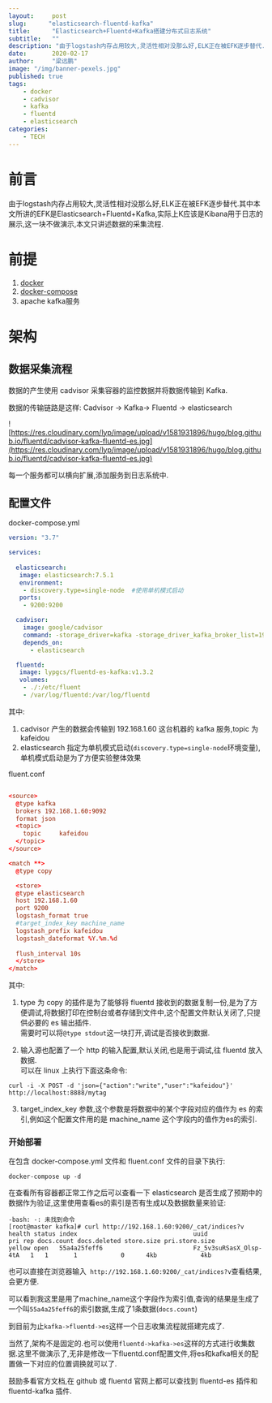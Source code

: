 ```yaml
---
layout:     post 
slug:      "elasticsearch-fluentd-kafka"
title:      "Elasticsearch+Fluentd+Kafka搭建分布式日志系统"
subtitle:   ""
description: "由于logstash内存占用较大,灵活性相对没那么好,ELK正在被EFK逐步替代."  
date:       2020-02-17
author:     "梁远鹏"
image: "/img/banner-pexels.jpg"
published: true
tags: 
    - docker
    - cadvisor
    - kafka
    - fluentd
    - elasticsearch
categories: 
    - TECH
---
```



# 前言  
由于logstash内存占用较大,灵活性相对没那么好,ELK正在被EFK逐步替代.其中本文所讲的EFK是Elasticsearch+Fluentd+Kafka,实际上K应该是Kibana用于日志的展示,这一块不做演示,本文只讲述数据的采集流程.  

# 前提

1. [docker](https://www.docker.com/get-started)  
2. [docker-compose](https://github.com/docker/compose)  
3. apache kafka服务 


# 架构  

## 数据采集流程  

数据的产生使用 cadvisor 采集容器的监控数据并将数据传输到 Kafka.  

数据的传输链路是这样: Cadvisor -> Kafka->  Fluentd -> elasticsearch  

![https://res.cloudinary.com/lyp/image/upload/v1581931896/hugo/blog.github.io/fluentd/cadvisor-kafka-fluentd-es.jpg](https://res.cloudinary.com/lyp/image/upload/v1581931896/hugo/blog.github.io/fluentd/cadvisor-kafka-fluentd-es.jpg)  

每一个服务都可以横向扩展,添加服务到日志系统中.


## 配置文件  

docker-compose.yml  
```yaml
version: "3.7"

services:
  
  elasticsearch:
   image: elasticsearch:7.5.1
   environment:
    - discovery.type=single-node  #使用单机模式启动
   ports:
    - 9200:9200

  cadvisor:
    image: google/cadvisor
    command: -storage_driver=kafka -storage_driver_kafka_broker_list=192.168.1.60:9092(kafka服务IP:PORT) -storage_driver_kafka_topic=kafeidou
    depends_on:
      - elasticsearch

  fluentd:
   image: lypgcs/fluentd-es-kafka:v1.3.2
   volumes:
    - ./:/etc/fluent
    - /var/log/fluentd:/var/log/fluentd
```  

其中:  
1. cadvisor 产生的数据会传输到 192.168.1.60 这台机器的 kafka 服务,topic 为 kafeidou  
2. elasticsearch 指定为单机模式启动(``discovery.type=single-node``环境变量),单机模式启动是为了方便实验整体效果  

fluent.conf  
```conf

<source>
  @type kafka
  brokers 192.168.1.60:9092
  format json
  <topic>
    topic     kafeidou
  </topic>
</source>

<match **>
  @type copy

  <store>
  @type elasticsearch
  host 192.168.1.60
  port 9200
  logstash_format true
  #target_index_key machine_name
  logstash_prefix kafeidou
  logstash_dateformat %Y.%m.%d   
  
  flush_interval 10s
  </store>
</match>

```  

其中:  
1. type 为 copy 的插件是为了能够将 fluentd 接收到的数据复制一份,是为了方便调试,将数据打印在控制台或者存储到文件中,这个配置文件默认关闭了,只提供必要的 es 输出插件.  
需要时可以将`@type stdout`这一块打开,调试是否接收到数据.  

2. 输入源也配置了一个 http 的输入配置,默认关闭,也是用于调试,往 fluentd 放入数据.  
可以在 linux 上执行下面这条命令:    
```
curl -i -X POST -d 'json={"action":"write","user":"kafeidou"}' http://localhost:8888/mytag
```  
3. target_index_key 参数,这个参数是将数据中的某个字段对应的值作为 es 的索引,例如这个配置文件用的是 machine_name 这个字段内的值作为es的索引.

### 开始部署  

在包含 docker-compose.yml 文件和 fluent.conf 文件的目录下执行:  
```shell
docker-compose up -d
```  

在查看所有容器都正常工作之后可以查看一下 elasticsearch 是否生成了预期中的数据作为验证,这里使用查看es的索引是否有生成以及数据数量来验证:  

```shell
-bash: -: 未找到命令
[root@master kafka]# curl http://192.168.1.60:9200/_cat/indices?v
health status index                                uuid                   pri rep docs.count docs.deleted store.size pri.store.size
yellow open   55a4a25feff6                         Fz_5v3suRSasX_Olsp-4tA   1   1       1            0      4kb            4kb
```  

也可以直接在浏览器输入`` http://192.168.1.60:9200/_cat/indices?v``查看结果,会更方便.  

可以看到我这里是用了machine_name这个字段作为索引值,查询的结果是生成了一个叫``55a4a25feff6``的索引数据,生成了1条数据(``docs.count``)  

到目前为止``kafka->fluentd->es``这样一个日志收集流程就搭建完成了.  

当然了,架构不是固定的.也可以使用``fluentd->kafka->es``这样的方式进行收集数据.这里不做演示了,无非是修改一下fluentd.conf配置文件,将es和kafka相关的配置做一下对应的位置调换就可以了.  

鼓励多看官方文档,在 github 或 fluentd 官网上都可以查找到 fluentd-es 插件和 fluentd-kafka 插件.